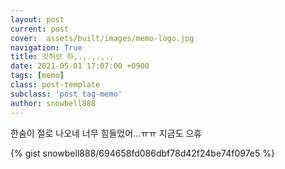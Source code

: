 ```yaml
---
layout: post
current: post
cover:  assets/built/images/memo-logo.jpg
navigation: True
title: 깃허브 하,.,.,.,.,
date: 2021-05-01 17:07:00 +0900
tags: [memo]
class: post-template
subclass: 'post tag-memo'
author: snowbell888
---
```

한숨이 절로 나오네
너무 힘들었어...ㅠㅠ 지금도 으휴




{% gist snowbell888/694658fd086dbf78d42f24be74f097e5 %}
